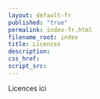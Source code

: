 ```yaml
---
layout: default-fr
published: "true"
permalink: index-fr.html
filename_root: index
title: Licences
description:
css_href:
script_src:
---
```


Licences ici
